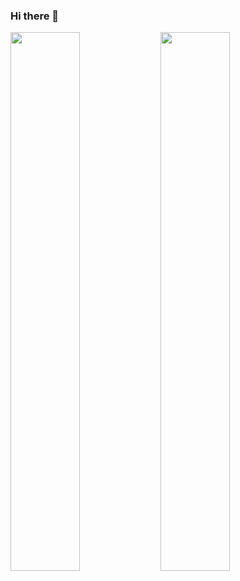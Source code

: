 ### Hi there 👋

<img align="left" width=47% src="https://github-readme-stats.vercel.app/api?username=harry-kimmm&count_private=true&hide_rank=true&show_icons=true&hide=contribs,issues" />
<img align="left" width=47% src="https://github-readme-stats.vercel.app/api/top-langs/?username=harry-kimmm&layout=compact" />
 
